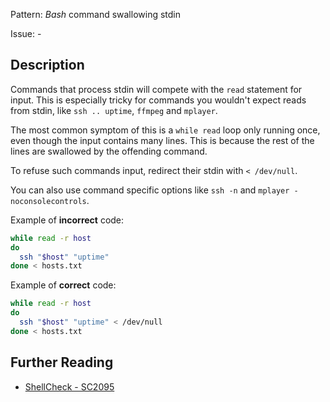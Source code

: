Pattern: _Bash_ command swallowing stdin

Issue: -

## Description

Commands that process stdin will compete with the `read` statement for input. This is especially tricky for commands you wouldn't expect reads from stdin, like `ssh .. uptime`, `ffmpeg` and `mplayer`.

The most common symptom of this is a `while read` loop only running once, even though the input contains many lines. This is because the rest of the lines are swallowed by the offending command.

To refuse such commands input, redirect their stdin with `< /dev/null`.

You can also use command specific options like `ssh -n` and `mplayer -noconsolecontrols`. 

Example of **incorrect** code:

```sh
while read -r host
do
  ssh "$host" "uptime"
done < hosts.txt
```

Example of **correct** code:

```sh
while read -r host
do
  ssh "$host" "uptime" < /dev/null
done < hosts.txt
```

## Further Reading

* [ShellCheck - SC2095](https://github.com/koalaman/shellcheck/wiki/SC2095)
